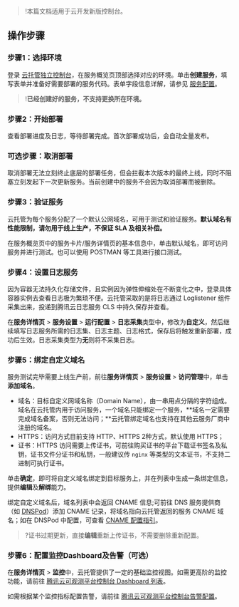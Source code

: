> !本篇文档适用于云开发新版控制台。

## 操作步骤

### 步骤1：选择环境

登录 [云托管独立控制台](https://console.cloud.tencent.com/tcbr)，在服务概览页顶部选择对应的环境。单击**创建服务**，填写表单并准备好需要部署的服务代码。表单字段信息详解，请参见 [服务配置](https://cloud.tencent.com/document/product/1243/77197)。

>!**已经创建好的服务，不支持更换所在环境。**

### 步骤2：开始部署

查看部署进度及日志，等待部署完成。首次部署成功后，会自动全量发布。

### 可选步骤：取消部署
取消部署无法立刻终止底层的部署任务，但会拦截本次版本的最终上线，同时不阻塞立刻发起下一次更新服务。当前创建中的服务不会因为取消部署而被删除。

### 步骤3：验证服务

云托管为每个服务分配了一个默认公网域名，可用于测试和验证服务。**默认域名有性能限制，请勿用于线上生产，不保证 SLA 及相关补偿。**

在服务概览页中的服务卡片/服务详情页的基本信息中，单击默认域名，即可访问服务并进行测试。也可以使用 POSTMAN 等工具进行接口测试。

### 步骤4：设置日志服务

因为容器无法持久化存储文件，且实例因为弹性伸缩处在不断变化之中，登录具体容器实例去查看日志极为繁琐不便。云托管采取的是将日志通过 Loglistener 组件采集出来，投递到腾讯云日志服务 CLS 中持久保存并查看。

在**服务详情页** > **服务设置** > **运行配置** > **日志采集**类型中，修改为**自定义**，然后继续填写日志服务所需的日志集、日志主题、日志格式，保存后将触发重新部署，成功后生效。日志采集类型为**无**则将不采集日志。

### 步骤5：绑定自定义域名

服务测试完毕需要上线生产前，前往**服务详情页** > **服务设置** > **访问管理**中，单击**添加域名**。

- 域名：目标自定义网域名称（Domain Name），由一串用点分隔的字符组成。域名在云托管内用于访问服务，一个域名只能绑定一个服务，**域名一定需要完成域名备案，否则无法访问；**云托管绑定域名也支持在其他云服务厂商中注册的域名。
- HTTPS：访问方式目前支持 HTTP、HTTPS 2种方式，默认使用 HTTPS；
- 证书：HTTPS 访问需要上传证书，可前往购买证书的平台下载证书签名及私钥，证书文件分证书和私钥，一般建议传 `nginx` 等类型的文本证书，不支持二进制可执行证书。

单击**确定**，即可将自定义域名绑定到目标服务上，并在列表中生成一条绑定信息，提供**编辑**及**解绑**能力。

绑定自定义域名后，域名列表中会返回 CNAME 信息;可前往 DNS 服务提供商（如 [DNSPod](https://dnspod.cloud.tencent.com/)）添加 CNAME 记录，将域名指向云托管返回的服务 CNAME 域名；如在 DNSPod 中配置，可查看 [CNAME 配置指引](https://cloud.tencent.com/document/product/302/3450)。

> ?证书过期更新，直接**编辑**重新上传证书，不需要删除重新配置。

### 步骤6：配置监控Dashboard及告警（可选）

在**服务详情页** > **监控**中，云托管提供了一定的基础监控视图。如需更高阶的监控功能，请前往 [腾讯云可观测平台控制台 Dashboard 列表](https://console.cloud.tencent.com/monitor/dashboard2/dashboards)。

如需根据某个监控指标配置告警，请前往 [腾讯云可观测平台控制台告警配置](https://console.cloud.tencent.com/monitor/alarm2/policy)。

